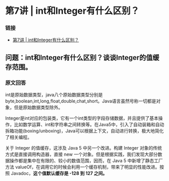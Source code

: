 # 第7讲 | int和Integer有什么区别？

### 链接

* [第7讲 | int和Integer有什么区别？](https://time.geekbang.org/column/article/7514)

## 问题：int和Integer有什么区别？谈谈Integer的值缓存范围。

### 原文回答

int是原始数据类型，java八个原始数据类型分别是byte,boolean,int,long,float,double,chat,short。Java语言虽然号称一切都是对象，但是原始数据类型除外。

Integer是int对应的包装类，它有一个int类型的字段存储数据，并且提供了基本操作，比如数学运算、int和字符串之间转换等。在Java5中，引入了自动装箱和自动拆箱功能(boxing/unboxing)，Java可以根据上下文，自动进行转换，极大地简化了相关编程。

<p>关于 Integer 的值缓存，这涉及 Java 5 中另一个改进。构建 Integer 对象的传统方式是直接调用构造器，直接 new 一个对象。但是根据实践，我们发现大部分数据操作都是集中在有限的、较小的数值范围，因而，在 Java 5 中新增了静态工厂方法 valueOf，在调用它的时候会利用一个缓存机制，带来了明显的性能改进。按照 Javadoc，<strong>这个值默认缓存是 -128 到 127 之间。</strong></p>